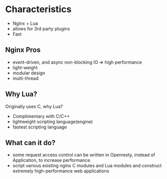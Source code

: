 

# Characteristics

- Nginx + Lua
- allows for 3rd party plugins
- Fast

## Nginx Pros
- event-driven, and async non-blocking IO => high performance
- light-weight
- modular design
- multi-thread

## Why Lua?

Originally uses C, why Lua?

- Complimentary with C/C++
- lightweight scripting language(engine)
- fastest scripting language

## What can it do?
- some request access control can be written in Openresty, instead of Application, to increase performance.
- script various existing nginx C modules and Lua modules and construct extremely high-performance web applications
